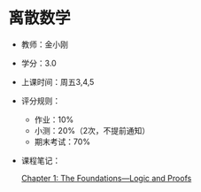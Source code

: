 # 离散数学

- 教师：金小刚
- 学分：3.0
- 上课时间：周五3,4,5
- 评分规则：
    - 作业：10%
    - 小测：20%（2次，不提前通知）
    - 期末考试：70%
- 课程笔记：
    
    [Chapter 1: The Foundations—Logic and Proofs](Chapter%201%20The%20Foundations%E2%80%94Logic%20and%20Proofs%201a89c6b6155b8069b7a1d05e7af8f2ed.md)